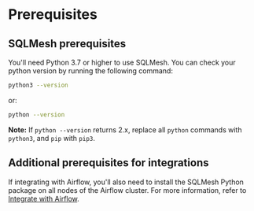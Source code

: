 # Prerequisites
## SQLMesh prerequisites

You'll need Python 3.7 or higher to use SQLMesh. You can check your python version by running the following command:
```bash
python3 --version
```

or:

```bash
python --version
```

**Note:** If `python --version` returns 2.x, replace all `python` commands with `python3`, and `pip` with `pip3`.

## Additional prerequisites for integrations

If integrating with Airflow, you'll also need to install the SQLMesh Python package on all nodes of the Airflow cluster. For more information, refer to [Integrate with Airflow](/guides/integrate_airflow#airflow-cluster-configuration).
